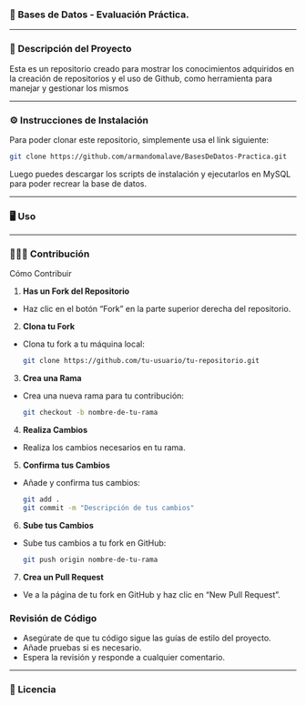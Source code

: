 ### 💾 Bases de Datos - Evaluación Práctica.

---

### 📖 Descripción del Proyecto

Esta es un repositorio creado para mostrar los conocimientos adquiridos en la creación de repositorios y el uso de Github, como herramienta para manejar y gestionar los mismos

---

### ⚙️ Instrucciones de Instalación

Para poder clonar este repositorio, simplemente usa el link siguiente:

```bash
git clone https://github.com/armandomalave/BasesDeDatos-Practica.git
```

Luego puedes descargar los scripts de instalación y ejecutarlos en MySQL para poder recrear la base de datos.

---

### 🖥️ Uso

---

### 🧑🏼‍💻 Contribución

Cómo Contribuir

1. **Has un Fork del Repositorio**
  
  - Haz clic en el botón “Fork” en la parte superior derecha del repositorio.
2. **Clona tu Fork**
  
  - Clona tu fork a tu máquina local:
    
    ```bash
    git clone https://github.com/tu-usuario/tu-repositorio.git
    ```
    
3. **Crea una Rama**
  
  - Crea una nueva rama para tu contribución:
    
    ```bash
    git checkout -b nombre-de-tu-rama
    ```
    
4. **Realiza Cambios**
  
  - Realiza los cambios necesarios en tu rama.
5. **Confirma tus Cambios**
  
  - Añade y confirma tus cambios:
    
    ```bash
    git add .
    git commit -m "Descripción de tus cambios"
    ```
    
6. **Sube tus Cambios**
  
  - Sube tus cambios a tu fork en GitHub:
    
    ```bash
    git push origin nombre-de-tu-rama
    ```
    
7. **Crea un Pull Request**
  
  - Ve a la página de tu fork en GitHub y haz clic en “New Pull Request”.

### Revisión de Código

- Asegúrate de que tu código sigue las guías de estilo del proyecto.
- Añade pruebas si es necesario.
- Espera la revisión y responde a cualquier comentario.

---

### 🧾 Licencia
